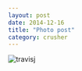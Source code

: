 ```yaml
---
layout: post
date: 2014-12-16
title: "Photo post"
category: crusher
---
```

![travisj](/images/06663932b904e1209ea612f55f381d7530ccc7c48c9ccd0acfbcfc06339cb33c.jpg)
